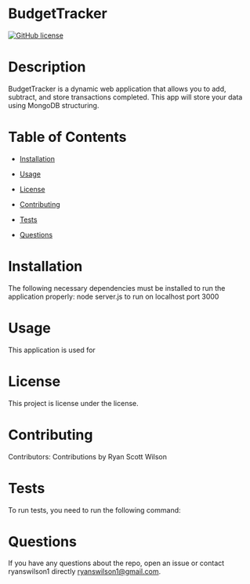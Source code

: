 # BudgetTracker
  [![GitHub license](https://img.shields.io/badge/license-MIT-blue.svg)](https://github.com/ryanswilson1/BudgetTracker)
  
  # Description
  BudgetTracker is a dynamic web application that allows you to add, subtract, and store transactions completed.  This app will store your data using MongoDB structuring.
  
  # Table of Contents 
  
  * [Installation](#installation)
  
  * [Usage](#usage)
  
  * [License](#license)
  
  * [Contributing](#contributing)
  
  * [Tests](#tests)
  
  * [Questions](#questions)
  
  # Installation
  The following necessary dependencies must be installed to run the application properly: node server.js to run on localhost port 3000
  
  # Usage
  ​This application is used for 
  
  # License
  This project is license under the  license.
  
  # Contributing
  ​Contributors: Contributions by Ryan Scott Wilson
  
  # Tests
  To run tests, you need to run the following command: 
  
  # Questions
  If you have any questions about the repo, open an issue or contact ryanswilson1 directly ryanswilson1@gmail.com.
  